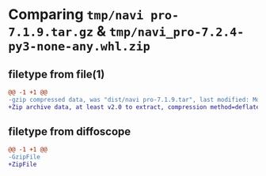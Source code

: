 # Comparing `tmp/navi pro-7.1.9.tar.gz` & `tmp/navi_pro-7.2.4-py3-none-any.whl.zip`

## filetype from file(1)

```diff
@@ -1 +1 @@
-gzip compressed data, was "dist/navi pro-7.1.9.tar", last modified: Mon Oct 17 18:16:44 2022, max compression
+Zip archive data, at least v2.0 to extract, compression method=deflate
```

## filetype from diffoscope

```diff
@@ -1 +1 @@
-GzipFile
+ZipFile
```

